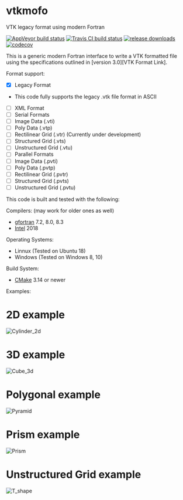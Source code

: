 # vtkmofo
VTK legacy format using modern Fortran

[![AppVeyor build status][AppVeyor build image]](https://ci.appveyor.com/project/porteri/vtkmofo)
[![Travis CI build status][Travis CI build image]](https://travis-ci.org/porteri/vtkmofo)
[![release downloads][download image]](https://github.com/porteri/vtkmofo/releases)
[![codecov][codecov image]](https://codecov.io/gh/porteri/vtkmofo)

This is a generic modern Fortran interface to write a VTK formatted file using the specifications outlined in [version 3.0][VTK Format Link].

Format support:
 - [X] Legacy Format
  * This code fully supports the legacy .vtk file format in ASCII
 - [ ] XML Format
  - [ ] Serial Formats
   - [ ] Image Data (.vti)
   - [ ] Poly Data (.vtp)
   - [ ] Rectilinear Grid (.vtr) (Currently under development)
   - [ ] Structured Grid (.vts)
   - [ ] Unstructured Grid (.vtu)
  - [ ] Parallel Formats
   - [ ] Image Data (.pvti)
   - [ ] Poly Data (.pvtp)
   - [ ] Rectilinear Grid (.pvtr)
   - [ ] Structured Grid (.pvts)
   - [ ] Unstructured Grid (.pvtu)

This code is built and tested with the following:

Compilers: (may work for older ones as well)
 - [gfortran][gcc link] 7.2, 8.0, 8.3
 - [Intel][Intel link] 2018

Operating Systems:
 - Linnux (Tested on Ubuntu 18)
 - Windows (Tested on Windows 8, 10)

Build System:
 - [CMake][CMake link] 3.14 or newer

Examples:
# 2D example
![Cylinder_2d](files/cylinder_image_2d.png?raw=true "Cylinder 2D example")
# 3D example
![Cube_3d](files/cube_image.png?raw=true "Cube example")
# Polygonal example
![Pyramid](files/pyramid_image.png?raw=true "Pyramid example")
# Prism example
![Prism](files/rectangle_image.png?raw=true "Prism example")
# Unstructured Grid example
![T_shape](files/t_shape.png?raw=true "T-shape example")

[Hyperlinks]:#
[AppVeyor build image]: https://ci.appveyor.com/api/projects/status/omlvmn8xcr9sxuwt?svg=true "AppVeyor build badge"
[Travis CI build image]:https://travis-ci.org/porteri/vtkmofo.svg?branch=modern_vtk "Travis CI build badge"
[download image]: https://img.shields.io/github/downloads/porteri/vtkmofo/total.svg?style=flat-square "Download count badge"
[codecov image]: https://codecov.io/gh/porteri/vtkmofo/branch/master/graph/badge.svg
[gcc link]: https://gcc.gnu.org/
[Intel link]: https://software.intel.com/en-us/fortran-compilers
[CMake link]: https://cmake.org

